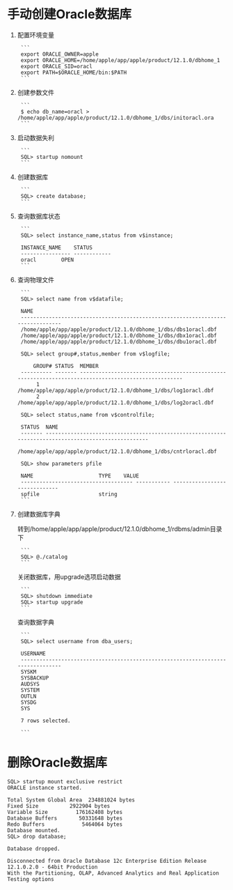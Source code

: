 手动创建Oracle数据库
===============================================================

1. 配置环境变量


		```
		export ORACLE_OWNER=apple
		export ORACLE_HOME=/home/apple/app/apple/product/12.1.0/dbhome_1
		export ORACLE_SID=oracl
		export PATH=$ORACLE_HOME/bin:$PATH
		```

2. 创建参数文件


		```
		$ echo db_name=oracl > /home/apple/app/apple/product/12.1.0/dbhome_1/dbs/initoracl.ora
		```

3. 启动数据失利

		```
		SQL> startup nomount
		```

4. 创建数据库

		```
		SQL> create database;
		```


5. 查询数据库状态

		```
		SQL> select instance_name,status from v$instance;

		INSTANCE_NAME	 STATUS
		---------------- ------------
		oracl		 OPEN
		```

6. 查询物理文件

		```
		SQL> select name from v$datafile;

		NAME
		--------------------------------------------------------------------------------
		/home/apple/app/apple/product/12.1.0/dbhome_1/dbs/dbs1oracl.dbf
		/home/apple/app/apple/product/12.1.0/dbhome_1/dbs/dbx1oracl.dbf
		/home/apple/app/apple/product/12.1.0/dbhome_1/dbs/dbu1oracl.dbf

		SQL> select group#,status,member from v$logfile;

		    GROUP# STATUS  MEMBER
		---------- ------- ----------------------------------------------------------------------------------------------------
			 1	   /home/apple/app/apple/product/12.1.0/dbhome_1/dbs/log1oracl.dbf
			 2	   /home/apple/app/apple/product/12.1.0/dbhome_1/dbs/log2oracl.dbf

		SQL> select status,name from v$controlfile;

		STATUS	NAME
		------- ----------------------------------------------------------------------------------------------------
			/home/apple/app/apple/product/12.1.0/dbhome_1/dbs/cntrloracl.dbf

		SQL> show parameters pfile

		NAME				     TYPE	 VALUE
		------------------------------------ ----------- ------------------------------
		spfile				     string
		```


7. 创建数据库字典

   转到/home/apple/app/apple/product/12.1.0/dbhome_1/rdbms/admin目录下

		```
		SQL> @./catalog
		```
   
   关闭数据库，用upgrade选项启动数据
	
		```
		SQL> shutdown immediate
		SQL> startup upgrade
		```

   查询数据字典

		```
		SQL> select username from dba_users;

		USERNAME
		--------------------------------------------------------------------------------
		SYSKM
		SYSBACKUP
		AUDSYS
		SYSTEM
		OUTLN
		SYSDG
		SYS

		7 rows selected.

		```



删除Oracle数据库
==================================================================================


```
SQL> startup mount exclusive restrict
ORACLE instance started.

Total System Global Area  234881024 bytes
Fixed Size		    2922904 bytes
Variable Size		  176162408 bytes
Database Buffers	   50331648 bytes
Redo Buffers		    5464064 bytes
Database mounted.
SQL> drop database;

Database dropped.

Disconnected from Oracle Database 12c Enterprise Edition Release 12.1.0.2.0 - 64bit Production
With the Partitioning, OLAP, Advanced Analytics and Real Application Testing options
```
